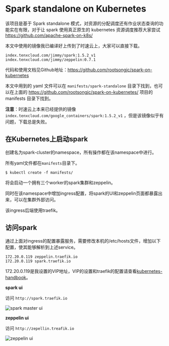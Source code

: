 # Spark standalone on Kubernetes

该项目是基于 Spark standalone 模式，对资源的分配调度还有作业状态查询的功能实在有限，对于让 spark 使用真正原生的 kubernetes 资源调度推荐大家尝试 https://github.com/apache-spark-on-k8s/

本文中使用的镜像我已编译好上传到了时速云上，大家可以直接下载。

```
index.tenxcloud.com/jimmy/spark:1.5.2_v1
index.tenxcloud.com/jimmy/zeppelin:0.7.1
```

代码和使用文档见Github地址：https://github.com/rootsongjc/spark-on-kubernetes

本文中用到的 yaml 文件可以在 `manifests/spark-standalone` 目录下找到，也可以在上面的 https://github.com/rootsongjc/spark-on-kubernetes/ 项目的 manifests 目录下找到。

**注意**：时速云上本来已经提供的镜像 `index.tenxcloud.com/google_containers/spark:1.5.2_v1` ，但是该镜像似乎有问题，下载总是失败。

## 在Kubernetes上启动spark

创建名为spark-cluster的namespace，所有操作都在该namespace中进行。

所有yaml文件都在`manifests`目录下。

```
$ kubectl create -f manifests/
```

将会启动一个拥有三个worker的spark集群和zeppelin。

同时在该namespace中增加ingress配置，将spark的UI和zeppelin页面都暴露出来，可以在集群外部访问。

该ingress后端使用traefik。

## 访问spark

通过上面对ingress的配置暴露服务，需要修改本机的/etc/hosts文件，增加以下配置，使其能够解析到上述service。

```
172.20.0.119 zeppelin.traefik.io
172.20.0.119 spark.traefik.io
```

172.20.0.119是我设置的VIP地址，VIP的设置和traefik的配置请查看[kubernetes-handbook](https://github.com/rootsongjc/kubernetes-handbook)。

**spark ui**

访问 `http://spark.traefik.io`

![spark master ui](../images/spark-ui.jpg)

**zeppelin ui**

访问 `http://zepellin.treafik.io`

![zeppelin ui](../images/zeppelin-ui.jpg)